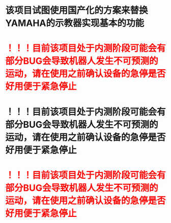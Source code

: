 #
#
#
#
#
#
#
#
#
#



# **该项目试图使用国产化的方案来替换YAMAHA的示教器实现基本的功能**
# <span style="color:red">！！！目前该项目处于内测阶段可能会有部分BUG会导致机器人发生不可预测的运动，请在使用之前确认设备的急停是否好用便于紧急停止</span>
# ！！！目前该项目处于内测阶段可能会有部分BUG会导致机器人发生不可预测的运动，请在使用之前确认设备的急停是否好用便于紧急停止
# <span style="color:red">！！！目前该项目处于内测阶段可能会有部分BUG会导致机器人发生不可预测的运动，请在使用之前确认设备的急停是否好用便于紧急停止</span>

